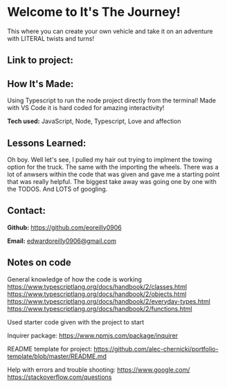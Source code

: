 # Welcome to It's The Journey!
This where you can create your own vehicle and take it on an adventure with LITERAL
twists and turns!

## Link to project:




## How It's Made:
Using Typescript to run the node project directly from the terminal! 
Made with VS Code it is hard coded for amazing interactivity!



**Tech used:**  JavaScript, Node, Typescript, Love and affection



## Lessons Learned:
Oh boy. Well let's see, I pulled my hair out trying to implment the towing option for the truck. 
The same with the importing the wheels. There was a lot of anwsers within the code that was given and 
gave me a starting point that was really helpful. The biggest take away was going one by one with the TODOS.
And LOTS of googling.


## Contact:


**Github:** <https://github.com/eoreilly0906>

**Email:** edwardoreilly0906@gmail.com

## Notes on code
General knowledge of how the code is working
https://www.typescriptlang.org/docs/handbook/2/classes.html
https://www.typescriptlang.org/docs/handbook/2/objects.html
https://www.typescriptlang.org/docs/handbook/2/everyday-types.html
https://www.typescriptlang.org/docs/handbook/2/functions.html


Used starter code given with the project to start

Inquirer package:
https://www.npmjs.com/package/inquirer


README template	 for project:
https://github.com/alec-chernicki/portfolio-template/blob/master/README.md


Help with errors and trouble shooting:
https://www.google.com/
https://stackoverflow.com/questions